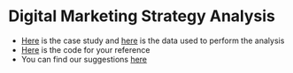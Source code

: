 # Digital Marketing Strategy Analysis

* [Here](https://github.com/bharatimalik/Digital-Marketing/blob/master/Case%20Study-Digital%20Marketing.pdf) is the case study and [here](https://github.com/bharatimalik/Digital-Marketing/blob/master/Amazon.csv) is the data used to perform the analysis
* [Here](https://github.com/bharatimalik/Digital-Marketing/blob/master/DigitalMarketing.Rmd) is the code for your reference
* You can find our suggestions [here](https://github.com/bharatimalik/Digital-Marketing/blob/master/Amazon%20Case%20study%204_%20Final.pdf)

